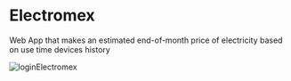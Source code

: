 # Electromex
Web App that makes an estimated end-of-month price of electricity based on use time devices history

![loginElectromex](https://user-images.githubusercontent.com/106942146/186038807-61fe3413-a891-4022-8d2d-cc98e0d8b0bb.jpg)
